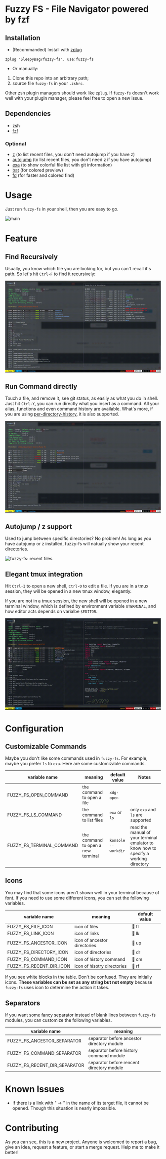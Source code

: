# Fuzzy FS - File Navigator powered by fzf

## Installation

- (Recommanded) Install with [zplug](https://github.com/zplug/zplug "zplug")

```
zplug "SleepyBag/fuzzy-fs", use:fuzzy-fs
```

- Or manually:

1. Clone this repo into an arbitrary path;
2. source file `fuzzy-fs` in your `.zshrc`.

Other zsh plugin managers should work like `zplug`. If `fuzzy-fs` doesn't work well with your plugin manager, please feel free to open a new issue.

## Dependencies

- zsh
- [fzf](https://github.com/junegunn/fzf "fzf")

### Optional

- [z](https://github.com/rupa/z "z") (to list recent files, you don't need autojump if you have z)
- [autojump](https://github.com/wting/autojump "autojump") (to list recent files, you don't need z if you have autojump)
- [exa](https://github.com/ogham/exa "exa") (to show colorful file list with git information)
- [bat](https://github.com/sharkdp/bat "bat") (for colored preview)
- [fd](https://github.com/sharkdp/fd "fd") (for faster and colored find)

# Usage

Just run `fuzzy-fs` in your shell, then you are easy to go.

![main](https://raw.githubusercontent.com/SleepyBag/fuzzy-fs/readme/demonstration/main.gif "fuzzy-fs")

# Feature

## Find Recursively

Usually, you know which file you are looking for, but you can't recall it's path. So let's hit `Ctrl-F` to find it recursively:

![fuzzy-fs: find](https://raw.githubusercontent.com/SleepyBag/fuzzy-fs/readme/demonstration/find.gif "fuzzy-fs: find")

## Run Command directly

Touch a file, and remove it, see git status, as easily as what you do in shell. Just hit `Ctrl-Y`, you can run directly what you insert as a command. All your alias, functions and even command history are available. What's more, if you are using [per-directory-history](https://github.com/jimhester/per-directory-history "per-directory-history"), it is also supported.

![fuzzy-fs: command](https://raw.githubusercontent.com/SleepyBag/fuzzy-fs/readme/demonstration/command.gif "fuzzy-fs: command")

## Autojump / z support

Used to jump between specific directories? No problem! As long as you have autojump or z installed, fuzzy-fs will natually show your recent directories.

![fuzzy-fs: recent files](https://raw.githubusercontent.com/SleepyBag/fuzzy-fs/readme/demonstration/recent-files.gif "fuzzy-fs: recent files")

## Elegant tmux integration

Hit `Ctrl-I` to open a new shell, `Ctrl-O` to edit a file. If you are in a tmux session, they will be opened in a new tmux window, elegantly.

If you are not in a tmux session, the new shell will be opened in a new terminal window, which is defined by environment variable `$TERMINAL`, and how editor acts depends on varialbe `$EDITOR`.

![fuzzy-fs: tmux](https://raw.githubusercontent.com/SleepyBag/fuzzy-fs/readme/demonstration/tmux.gif "fuzzy-fs: tmux")

# Configuration

## Customizable Commands

Maybe you don't like some commands used in `fuzzy-fs`. For example, maybe you prefer `ls` to `exa`. Here are some customizable commands.

| variable name             | meaning                            | default value       | Notes                                                                                |
|---------------------------|------------------------------------|---------------------|--------------------------------------------------------------------------------------|
| FUZZY_FS_OPEN_COMMAND     | the command to open a file         | `xdg-open`          |                                                                                      |
| FUZZY_FS_LS_COMMAND       | the command to list files          | `exa` or `ls`       | only `exa` and `ls` are supported                                                    |
| FUZZY_FS_TERMINAL_COMMAND | the command to open a new terminal | `konsole --workdir` | read the manual of your terminal emulator to know how to specify a working directory |

## Icons

You may find that some icons aren't shown well in your terminal because of font. If you need to use some different icons, you can set the following variables.

| variable name            | meaning                      | default value |
|--------------------------|------------------------------|---------------|
| FUZZY_FS_FILE_ICON       | icon of files                |  fl          |
| FUZZY_FS_LINK_ICON       | icon of links                |  lk          |
| FUZZY_FS_ANCESTOR_ICON   | icon of ancestor directories |  up          |
| FUZZY_FS_DIRECTORY_ICON  | icon of directories          |  dr          |
| FUZZY_FS_COMMAND_ICON    | icon of history command      |  cm          |
| FUZZY_FS_RECENT_DIR_ICON | icon of hisotry directories  |  rf          |

If you see white blocks in the table. Don't be confused. They are initially icons. **These variables can be set as any string but not empty** because `fuzzy-fs` uses icon to determine the action it takes.

## Separators

If you want some fancy separator instead of blank lines between `fuzzy-fs` modules, you can customize the following variables.

| variable name                 | meaning                                    |
|-------------------------------|--------------------------------------------|
| FUZZY_FS_ANCESTOR_SEPARATOR   | separator before ancestor directory module |
| FUZZY_FS_COMMAND_SEPARATOR    | separator before history command module    |
| FUZZY_FS_RECENT_DIR_SEPARATOR | separator before rencent directory module  |

# Known Issues

- If there is a link with " -> " in the name of its target file, it cannot be opened. Though this situation is nearly impossible.

# Contributing

As you can see, this is a new project. Anyone is welcomed to report a bug, give an idea, request a feature, or start a merge request. Help me to make it better!
